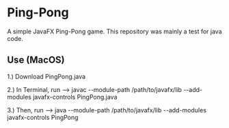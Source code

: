 # Ping-Pong

A simple JavaFX Ping-Pong game. This repository was mainly a test for java code.

## Use (MacOS)

1.) Download PingPong.java

2.) In Terminal, run --> javac --module-path /path/to/javafx/lib --add-modules javafx-controls PingPong.java

3.) Then, run --> java --module-path /path/to/javafx/lib --add-modules javafx-controls PingPong

